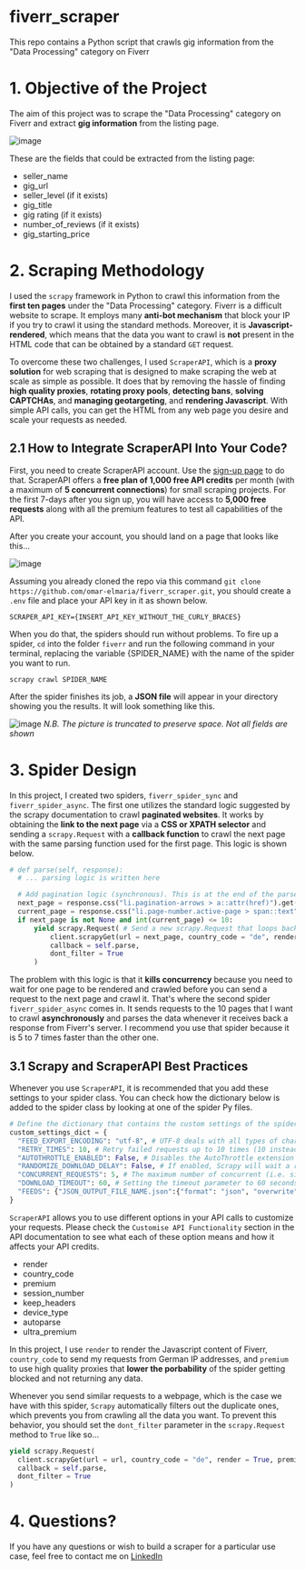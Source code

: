 # fiverr_scraper
This repo contains a Python script that crawls gig information from the "Data Processing" category on Fiverr

# 1. Objective of the Project
The aim of this project was to scrape the "Data Processing" category on Fiverr and extract **gig information** from the listing page.

![image](https://user-images.githubusercontent.com/98691360/198831106-e30af12c-5275-4740-81f9-8f22da3fbc6a.png)

These are the fields that could be extracted from the listing page:
- seller_name
- gig_url
- seller_level (if it exists)
- gig_title
- gig rating (if it exists)
- number_of_reviews (if it exists)
- gig_starting_price

# 2. Scraping Methodology
I used the ```scrapy``` framework in Python to crawl this information from the **first ten pages** under the "Data Processing" category. Fiverr is a difficult website to scrape. It employs many **anti-bot mechanism** that block your IP if you try to crawl it using the standard methods. Moreover, it is **Javascript-rendered**, which means that the data you want to crawl is **not** present in the HTML code that can be obtained by a standard ```GET``` request.

To overcome these two challenges, I used ```ScraperAPI```, which is a **proxy solution** for web scraping that is designed to make scraping the web at scale as simple as possible. It does that by removing the hassle of finding **high quality proxies**, **rotating proxy pools**, **detecting bans**, **solving CAPTCHAs**, and **managing geotargeting**, and **rendering Javascript**. With simple API calls, you can get the HTML from any web page you desire and scale your requests as needed.

## 2.1 How to Integrate ScraperAPI Into Your Code?
First, you need to create ScraperAPI account. Use the [sign-up page](https://dashboard.scraperapi.com/signup) to do that. ScraperAPI offers a **free plan of 1,000 free API credits** per month (with a maximum of **5 concurrent connections**) for small scraping projects. For the first 7-days after you sign up, you will have access to **5,000 free requests** along with all the premium features to test all capabilities of the API.

After you create your account, you should land on a page that looks like this...

![image](https://user-images.githubusercontent.com/98691360/198832083-12a3bc7e-d8a4-492e-bb61-2f3e93db98ed.png)

Assuming you already cloned the repo via this command ```git clone https://github.com/omar-elmaria/fiverr_scraper.git```, you should create a ```.env``` file and place your API key in it as shown below.
```
SCRAPER_API_KEY={INSERT_API_KEY_WITHOUT_THE_CURLY_BRACES}
```
When you do that, the spiders should run without problems. To fire up a spider, ```cd``` into the folder ```fiverr``` and run the following command in your terminal, replacing the variable {SPIDER_NAME} with the name of the spider you want to run.
```
scrapy crawl SPIDER_NAME
```
After the spider finishes its job, a **JSON file** will appear in your directory showing you the results. It will look something like this.

![image](https://user-images.githubusercontent.com/98691360/198832371-e699944c-ec8c-4dd2-87d9-fcc73309ee0f.png)
_N.B. The picture is truncated to preserve space. Not all fields are shown_

# 3. Spider Design
In this project, I created two spiders, ```fiverr_spider_sync``` and ```fiverr_spider_async```. The first one utilizes the standard logic suggested by the scrapy documentation to crawl **paginated websites**. It works by obtaining the **link to the next page** via a **CSS or XPATH selector** and sending a ```scrapy.Request``` with a **callback function** to crawl the next page with the same parsing function used for the first page. This logic is shown below.
```python
# def parse(self, response):
  # ... parsing logic is written here

  # Add pagination logic (synchronous). This is at the end of the parse function after the fields are yielded to a dictionary
  next_page = response.css("li.pagination-arrows > a::attr(href)").get() # Obtain the link to the next page
  current_page = response.css("li.page-number.active-page > span::text").get() # Obtain the current page number
  if next_page is not None and int(current_page) <= 10:
      yield scrapy.Request( # Send a new scrapy.Request that loops back to the parse function to crawl the same data on the next
          client.scrapyGet(url = next_page, country_code = "de", render = True),
          callback = self.parse,
          dont_filter = True
      )
```

The problem with this logic is that it **kills concurrency** because you need to wait for one page to be rendered and crawled before you can send a request to the next page and crawl it. That's where the second spider ```fiverr_spider_async``` comes in. It sends requests to the 10 pages that I want to crawl **asynchronously** and parses the data whenever it receives back a response from Fiverr's server. I recommend you use that spider because it is 5 to 7 times faster than the other one.

## 3.1 Scrapy and ScraperAPI Best Practices
Whenever you use ```ScraperAPI```, it is recommended that you add these settings to your spider class. You can check how the dictionary below is added to the spider class by looking at one of the spider Py files.
```python
# Define the dictionary that contains the custom settings of the spiders. This will be used in all other spiders
custom_settings_dict = {
  "FEED_EXPORT_ENCODING": "utf-8", # UTF-8 deals with all types of characters
  "RETRY_TIMES": 10, # Retry failed requests up to 10 times (10 instead of 3 because Fiverr is a hard site to scrape)
  "AUTOTHROTTLE_ENABLED": False, # Disables the AutoThrottle extension (recommended to be used with proxy services unless the website is tough to crawl)
  "RANDOMIZE_DOWNLOAD_DELAY": False, # If enabled, Scrapy will wait a random amount of time (between 0.5 * DOWNLOAD_DELAY and 1.5 * DOWNLOAD_DELAY) while fetching requests from the same website
  "CONCURRENT_REQUESTS": 5, # The maximum number of concurrent (i.e. simultaneous) requests that will be performed by the Scrapy downloader
  "DOWNLOAD_TIMEOUT": 60, # Setting the timeout parameter to 60 seconds as per the ScraperAPI documentation
  "FEEDS": {"JSON_OUTPUT_FILE_NAME.json":{"format": "json", "overwrite": True}} # Export to a JSON file with an overwrite functionality
}
```

```ScraperAPI``` allows you to use different options in your API calls to customize your requests. Please check the ```Customise API Functionality``` section in the API documentation to see what each of these option means and how it affects your API credits.
- render
- country_code
- premium
- session_number
- keep_headers
- device_type
- autoparse
- ultra_premium

In this project, I use ```render``` to render the Javascript content of Fiverr, ```country_code``` to send my requests from German IP addresses, and ```premium``` to use high quality proxies that **lower the porbability** of the spider getting blocked and not returning any data.

Whenever you send similar requests to a webpage, which is the case we have with this spider, ```Scrapy``` automatically filters out the duplicate ones, which prevents you from crawling all the data you want. To prevent this behavior, you should set the ```dont_filter``` parameter in the ```scrapy.Request``` method to ```True``` like so...
```python
yield scrapy.Request(
  client.scrapyGet(url = url, country_code = "de", render = True, premium = True),
  callback = self.parse,
  dont_filter = True
)
```
# 4. Questions?
If you have any questions or wish to build a scraper for a particular use case, feel free to contact me on [LinkedIn](https://www.linkedin.com/in/omar-elmaria/)
